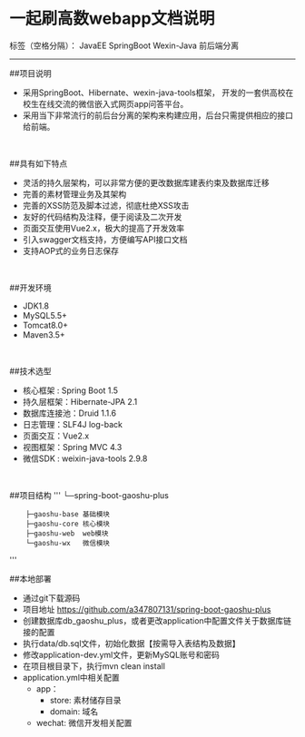 # 一起刷高数webapp文档说明

标签（空格分隔）： JavaEE SpringBoot Wexin-Java 前后端分离

---

##项目说明
- 采用SpringBoot、Hibernate、wexin-java-tools框架，
  开发的一套供高校在校生在线交流的微信嵌入式网页app问答平台。
- 采用当下非常流行的前后台分离的架构来构建应用，后台只需提供相应的接口给前端。
<br>

##具有如下特点
- 灵活的持久层架构，可以非常方便的更改数据库建表约束及数据库迁移
- 完善的素材管理业务及其架构
- 完善的XSS防范及脚本过滤，彻底杜绝XSS攻击
- 友好的代码结构及注释，便于阅读及二次开发
- 页面交互使用Vue2.x，极大的提高了开发效率
- 引入swagger文档支持，方便编写API接口文档
- 支持AOP式的业务日志保存
<br>

 ##开发环境
- JDK1.8
- MySQL5.5+
- Tomcat8.0+
- Maven3.5+
<br>

##技术选型
- 核心框架 : Spring Boot 1.5
- 持久层框架：Hibernate-JPA 2.1
- 数据库连接池：Druid 1.1.6
- 日志管理：SLF4J log-back
- 页面交互：Vue2.x
- 视图框架：Spring MVC 4.3
- 微信SDK : weixin-java-tools 2.9.8 
<br>

##项目结构
'''
└─spring-boot-gaoshu-plus
    
        ├─gaoshu-base 基础模块
        ├─gaoshu-core 核心模块
        ├─gaoshu-web  web模块
        └─gaoshu-wx   微信模块
'''
<br>

 ##本地部署
 - 通过git下载源码
 - 项目地址 https://github.com/a347807131/spring-boot-gaoshu-plus
 - 创建数据库db_gaoshu_plus，或者更改application中配置文件关于数据库链接的配置
 - 执行data/db.sql文件，初始化数据【按需导入表结构及数据】
 - 修改application-dev.yml文件，更新MySQL账号和密码
 - 在项目根目录下，执行mvn clean install
 - application.yml中相关配置
    - app：
        - store: 素材储存目录
        - domain: 域名
    - wechat: 微信开发相关配置
 <br>
 
 
 



